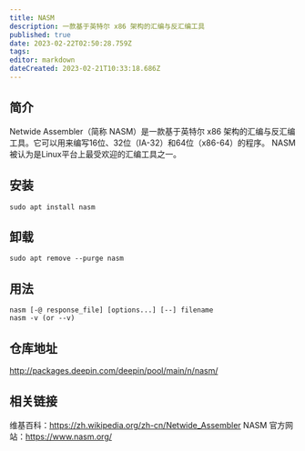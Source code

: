 ```yaml
---
title: NASM
description: 一款基于英特尔 x86 架构的汇编与反汇编工具
published: true
date: 2023-02-22T02:50:28.759Z
tags: 
editor: markdown
dateCreated: 2023-02-21T10:33:18.686Z
---
```


## 简介
Netwide Assembler（简称 NASM）是一款基于英特尔 x86 架构的汇编与反汇编工具。它可以用来编写16位、32位（IA-32）和64位（x86-64）的程序。 NASM被认为是Linux平台上最受欢迎的汇编工具之一。

## 安装
```
sudo apt install nasm
```

## 卸载
```
sudo apt remove --purge nasm
```

## 用法
```
nasm [-@ response_file] [options...] [--] filename
nasm -v (or --v)
```

## 仓库地址
http://packages.deepin.com/deepin/pool/main/n/nasm/
## 相关链接
维基百科：https://zh.wikipedia.org/zh-cn/Netwide_Assembler
NASM 官方网站：https://www.nasm.org/
